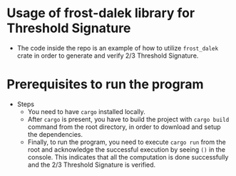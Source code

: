 # Usage of frost-dalek library for Threshold Signature
* The code inside the repo is an example of how to utilize `frost_dalek` crate in order to generate and verify 2/3 Threshold Signature.

# Prerequisites to run the program

* Steps
    - You need to have `cargo` installed locally.
    - After `cargo` is present, you have to build the project with `cargo build` command from the root directory, in order to download and setup the dependencies.
    - Finally, to run the program, you need to execute `cargo run` from the root and acknowledge the successful execution by seeing `()` in the console. This indicates that all the computation is done successfully and the 2/3 Threshold Signature is verified.
